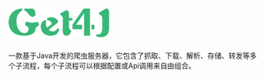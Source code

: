 ![Image text](https://raw.githubusercontent.com/bytegriffin/get4j/master/logo.png)
===========================
  一款基于Java开发的爬虫服务器，它包含了抓取、下载、解析、存储、转发等多个子流程，每个子流程可以根据配置或Api调用来自由组合。